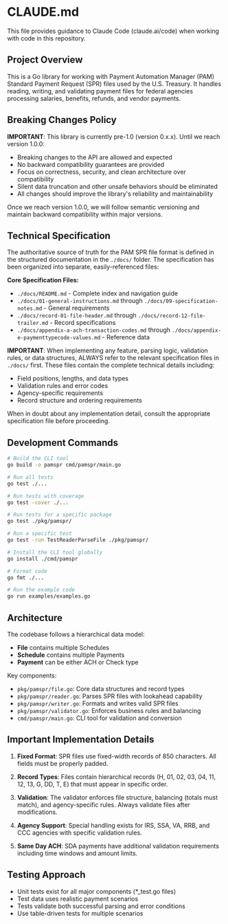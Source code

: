 # CLAUDE.md

This file provides guidance to Claude Code (claude.ai/code) when working with code in this repository.

## Project Overview

This is a Go library for working with Payment Automation Manager (PAM) Standard Payment Request (SPR) files used by the U.S. Treasury. It handles reading, writing, and validating payment files for federal agencies processing salaries, benefits, refunds, and vendor payments.

## Breaking Changes Policy

**IMPORTANT**: This library is currently pre-1.0 (version 0.x.x). Until we reach version 1.0.0:
- Breaking changes to the API are allowed and expected
- No backward compatibility guarantees are provided
- Focus on correctness, security, and clean architecture over compatibility
- Silent data truncation and other unsafe behaviors should be eliminated
- All changes should improve the library's reliability and maintainability

Once we reach version 1.0.0, we will follow semantic versioning and maintain backward compatibility within major versions.

## Technical Specification

The authoritative source of truth for the PAM SPR file format is defined in the structured documentation in the `./docs/` folder. The specification has been organized into separate, easily-referenced files:

**Core Specification Files:**
- `./docs/README.md` - Complete index and navigation guide
- `./docs/01-general-instructions.md` through `./docs/09-specification-notes.md` - General requirements
- `./docs/record-01-file-header.md` through `./docs/record-12-file-trailer.md` - Record specifications  
- `./docs/appendix-a-ach-transaction-codes.md` through `./docs/appendix-e-paymenttypecode-values.md` - Reference data

**IMPORTANT**: When implementing any feature, parsing logic, validation rules, or data structures, ALWAYS refer to the relevant specification files in `./docs/` first. These files contain the complete technical details including:
- Field positions, lengths, and data types
- Validation rules and error codes
- Agency-specific requirements
- Record structure and ordering requirements

When in doubt about any implementation detail, consult the appropriate specification file before proceeding.

## Development Commands

```bash
# Build the CLI tool
go build -o pamspr cmd/pamspr/main.go

# Run all tests
go test ./...

# Run tests with coverage
go test -cover ./...

# Run tests for a specific package
go test ./pkg/pamspr/

# Run a specific test
go test -run TestReaderParseFile ./pkg/pamspr/

# Install the CLI tool globally
go install ./cmd/pamspr

# Format code
go fmt ./...

# Run the example code
go run examples/examples.go
```

## Architecture

The codebase follows a hierarchical data model:
- **File** contains multiple Schedules
- **Schedule** contains multiple Payments  
- **Payment** can be either ACH or Check type

Key components:
- `pkg/pamspr/file.go`: Core data structures and record types
- `pkg/pamspr/reader.go`: Parses SPR files with lookahead capability
- `pkg/pamspr/writer.go`: Formats and writes valid SPR files
- `pkg/pamspr/validator.go`: Enforces business rules and balancing
- `cmd/pamspr/main.go`: CLI tool for validation and conversion

## Important Implementation Details

1. **Fixed Format**: SPR files use fixed-width records of 850 characters. All fields must be properly padded.

2. **Record Types**: Files contain hierarchical records (H, 01, 02, 03, 04, 11, 12, 13, G, DD, T, E) that must appear in specific order.

3. **Validation**: The validator enforces file structure, balancing (totals must match), and agency-specific rules. Always validate files after modifications.

4. **Agency Support**: Special handling exists for IRS, SSA, VA, RRB, and CCC agencies with specific validation rules.

5. **Same Day ACH**: SDA payments have additional validation requirements including time windows and amount limits.

## Testing Approach

- Unit tests exist for all major components (*_test.go files)
- Test data uses realistic payment scenarios
- Tests validate both successful parsing and error conditions
- Use table-driven tests for multiple scenarios